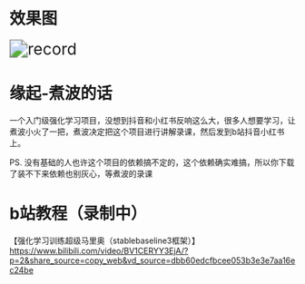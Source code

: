 # 效果图

<img src="https://raw.githubusercontent.com/jusway/RL_SuperMario/refs/heads/main/readme_file/record.gif" alt="record" style="zoom: 200%;" />

# 缘起-煮波的话

一个入门级强化学习项目，没想到抖音和小红书反响这么大，很多人想要学习，让煮波小火了一把，煮波决定把这个项目进行讲解录课，然后发到b站抖音小红书上。

PS.  没有基础的人也许这个项目的依赖搞不定的，这个依赖确实难搞，所以你下载了装不下来依赖也别灰心，等煮波的录课

# b站教程（录制中）

【强化学习训练超级马里奥（stablebaseline3框架）】 https://www.bilibili.com/video/BV1CERYY3EjA/?p=2&share_source=copy_web&vd_source=dbb60edcfbcee053b3e3e7aa16ec24be